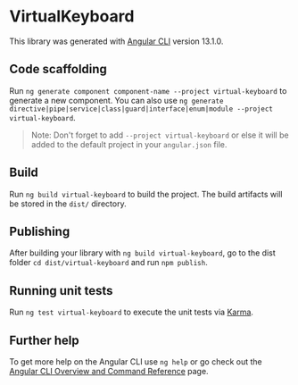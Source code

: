 # VirtualKeyboard

This library was generated with [Angular CLI](https://github.com/angular/angular-cli) version 13.1.0.

## Code scaffolding

Run `ng generate component component-name --project virtual-keyboard` to generate a new component. You can also use `ng generate directive|pipe|service|class|guard|interface|enum|module --project virtual-keyboard`.
> Note: Don't forget to add `--project virtual-keyboard` or else it will be added to the default project in your `angular.json` file. 

## Build

Run `ng build virtual-keyboard` to build the project. The build artifacts will be stored in the `dist/` directory.

## Publishing

After building your library with `ng build virtual-keyboard`, go to the dist folder `cd dist/virtual-keyboard` and run `npm publish`.

## Running unit tests

Run `ng test virtual-keyboard` to execute the unit tests via [Karma](https://karma-runner.github.io).

## Further help

To get more help on the Angular CLI use `ng help` or go check out the [Angular CLI Overview and Command Reference](https://angular.io/cli) page.
